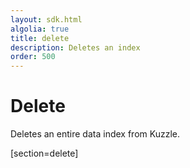 ```yaml
---
layout: sdk.html
algolia: true
title: delete
description: Deletes an index
order: 500
---
```


# Delete

Deletes an entire data index from Kuzzle.

[section=delete]


